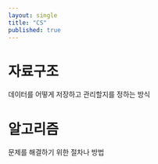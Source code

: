 ```yaml
---
layout: single
title: "CS"
published: true
---
```


# 자료구조
데이터를 어떻게 저장하고 관리할지를 정하는 방식

# 알고리즘
문제를 해결하기 위한 절차나 방법
